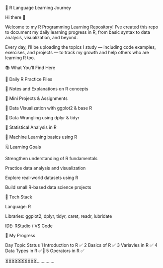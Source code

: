🧠 R Language Learning Journey

Hi there 👋

Welcome to my R Programming Learning Repository!
I’ve created this repo to document my daily learning progress in R, from basic syntax to data analysis, visualization, and beyond.

Every day, I’ll be uploading the topics I study — including code examples, exercises, and projects — to track my growth and help others who are learning R too.

📚 What You’ll Find Here

🔹 Daily R Practice Files

🔹 Notes and Explanations on R concepts

🔹 Mini Projects & Assignments

🔹 Data Visualization with ggplot2 & base R

🔹 Data Wrangling using dplyr & tidyr

🔹 Statistical Analysis in R

🔹 Machine Learning basics using R

🗓️ Learning Goals

Strengthen understanding of R fundamentals

Practice data analysis and visualization

Explore real-world datasets using R

Build small R-based data science projects

🚀 Tech Stack

Language: R

Libraries: ggplot2, dplyr, tidyr, caret, readr, lubridate

IDE: RStudio / VS Code

🧭 My Progress

Day	       Topic	            Status
 1	  Introduction to R	       ✅
 2	    Basics of R	           ✅
 3     Variavles in R	         ✅
 4	  Data Types in R	         ✅🔄
 5	  Operators  in R	         ✅
 
 
 ⏳⏳⏳⏳⏳⏳⏳⏳⏳⏳..............
